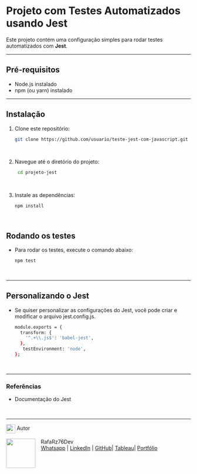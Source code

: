 # Projeto com Testes Automatizados usando Jest

Este projeto contém uma configuração simples para rodar testes automatizados com **Jest**.

***

## Pré-requisitos

- Node.js instalado
- npm (ou yarn) instalado

***

## Instalação

1. Clone este repositório:
   ```bash
   git clone https://github.com/usuario/teste-jest-com-javascript.git

<br>

2. Navegue até o diretório do projeto:
   ```bash
    cd projeto-jest

<br>

3. Instale as dependências:
   ```bash
   npm install

<br>

## Rodando os testes
- Para rodar os testes, execute o comando abaixo:
   ```bash
   npm test

<br>

***

## Personalizando o Jest
- Se quiser personalizar as configurações do Jest, você pode criar e modificar o arquivo jest.config.js.
 
  ```bash
  module.exports = {
    transform: {
      '^.+\\.js$': 'babel-jest',
    },
     testEnvironment: 'node',
  }; 

<br>

***

### Referências
- Documentação do Jest

<br>

***

<img src="https://media.giphy.com/media/ImmvDZ2c9xPR8gDvHV/giphy.gif" align="center" height="25" width="25"> Autor

<p>
    <img align=left margin=10 width=80 src="https://avatars.githubusercontent.com/u/87991807?v=4"/>
    <p>&nbsp&nbsp&nbspRafaRz76Dev<br>
    &nbsp&nbsp&nbsp<a href="https://api.whatsapp.com/send/?phone=47999327137">Whatsapp</a>&nbsp;|&nbsp;<a href="https://www.linkedin.com/in/rafael-raizer//">LinkedIn</a>&nbsp;|&nbsp;<a href="https://github.com/RaizerTechDev">GitHub</a>|&nbsp;<a href="https://public.tableau.com/app/profile/rafael.raizer">Tableau</a>|&nbsp;<a href="https://raizertechdev-portfolio.netlify.app/">Portfólio</a>&nbsp;</p>
</p>

  
